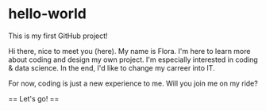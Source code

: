 # hello-world
This is my first GitHub project!

Hi there, nice to meet you (here).
My name is Flora. I'm here to learn more about coding and design my own project. I'm especially interested in coding & data science. In the end, I'd like to change my carreer into IT. 

For now, coding is just a new experience to me. Will you join me on my ride?

== Let's go! ==
